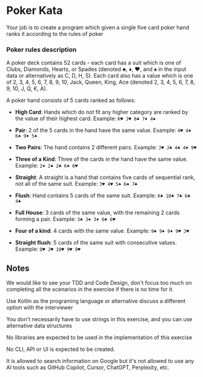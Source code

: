 # Poker Kata

Your job is to create a program which given a single five card poker hand ranks it according to the rules of poker

### Poker rules description

A poker deck contains 52 cards - each card has a suit which is one of Clubs, Diamonds, Hearts, or Spades (denoted ♣, ♦,
♥, and ♠ in the input data or alternatively as C, D, H, S). Each card also has a value which is one of 2, 3, 4, 5, 6, 7,
8, 9, 10, Jack, Queen, King, Ace (denoted 2, 3, 4, 5, 6, 7, 8, 9, 10, J, Q, K, A). 

A poker hand consists of 5 cards ranked as follows:

- **High Card**: Hands which do not fit any higher category are ranked by the value of their highest card. Example: `K♥
  J♥ 8♣ 7♦ 4♠`

- **Pair**: 2 of the 5 cards in the hand have the same value. Example: `4♥ 4♠ K♠ 9♦ 5♠`

- **Two Pairs**: The hand contains 2 different pairs. Example: `J♥ J♣ 4♣ 4♠ 9♥`

- **Three of a Kind**: Three of the cards in the hand have the same value. Example: `2♦ 2♠ 2♣ K♠ 6♥`

- **Straight**: A straight is a hand that contains five cards of sequential rank, not all of the same suit. Example: `3♥
  4♥ 5♠ 6♠ 7♣`

- **Flush**: Hand contains 5 cards of the same suit. Example: `K♣ 10♣ 7♣ 6♣ 4♣`

- **Full House**: 3 cards of the same value, with the remaining 2 cards forming a pair. Example: `3♣ 3♠ 3♦ 6♣ 6♥`
  
- **Four of a kind**: 4 cards with the same value. Example: `9♣ 9♠ 9♦ 9♥ J♥`

- **Straight flush**: 5 cards of the same suit with consecutive values. Example: `Q♥ J♥ 10♥ 9♥ 8♥`

## Notes

We would like to see your TDD and Code Design, don't focus too much on completing all the scenarios in the exercise if
there is no time for it.

Use Kotlin as the programing language or alternative discuss a different option with the interviewer

You don't necessarily have to use strings in this exercise, and you can use alternative data structures

No libraries are expected to be used in the implementation of this exercise

No CLI, API or UI is expected to be created.

It is allowed to search information on Google but it's not allowed to use any AI tools such as GitHub Copilot, Cursor,
ChatGPT, Perplexity, etc.
